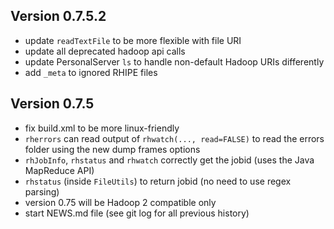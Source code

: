 Version 0.7.5.2
----------------------------------------------------------------------

- update `readTextFile` to be more flexible with file URI
- update all deprecated hadoop api calls
- update PersonalServer `ls` to handle non-default Hadoop URIs differently
- add `_meta` to ignored RHIPE files

Version 0.7.5
----------------------------------------------------------------------

- fix build.xml to be more linux-friendly
- `rherrors` can read output of `rhwatch(..., read=FALSE)` to read the errors folder using the new dump frames options
- `rhJobInfo`, `rhstatus` and `rhwatch` correctly get the jobid (uses the Java MapReduce API)
- `rhstatus` (inside `FileUtils`) to return jobid (no need to use regex parsing)
- version 0.75 will be Hadoop 2 compatible only
- start NEWS.md file (see git log for all previous history)

